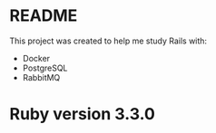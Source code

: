 # README

This project was created to help me study Rails with:
- Docker
- PostgreSQL
- RabbitMQ


# Ruby version 3.3.0

